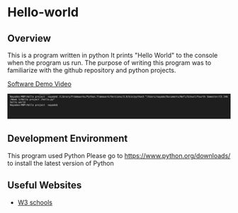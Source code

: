 # Hello-world

## Overview 
This is a program written in python </b> 
It prints "Hello World" to the console when the program us run. The purpose of writing this program was to familiarize with the github repository and python projects. 

[Software Demo Video](https://youtu.be/FKFX14rMSbM)
 
![Sample](./images/Program_Sample.png)

## Development Environment 
This program used Python </b>
Please go to https://www.python.org/downloads/
to install the latest version of Python

## Useful Websites
* [W3 schools](https://www.w3schools.com/python/)
